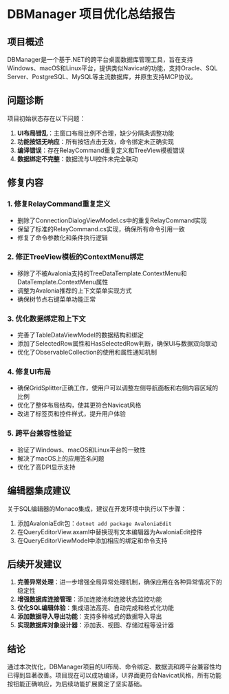 # DBManager 项目优化总结报告

## 项目概述

DBManager是一个基于.NET的跨平台桌面数据库管理工具，旨在支持Windows、macOS和Linux平台，提供类似Navicat的功能，支持Oracle、SQL Server、PostgreSQL、MySQL等主流数据库，并原生支持MCP协议。

## 问题诊断

项目初始状态存在以下问题：

1. **UI布局错乱**：主窗口布局比例不合理，缺少分隔条调整功能
2. **功能按钮无响应**：所有按钮点击无效，命令绑定未正确实现
3. **编译错误**：存在RelayCommand重复定义和TreeView模板错误
4. **数据绑定不完整**：数据流与UI控件未完全联动

## 修复内容

### 1. 修复RelayCommand重复定义

- 删除了ConnectionDialogViewModel.cs中的重复RelayCommand实现
- 保留了标准的RelayCommand.cs实现，确保所有命令引用一致
- 修复了命令参数化和条件执行逻辑

### 2. 修正TreeView模板的ContextMenu绑定

- 移除了不被Avalonia支持的TreeDataTemplate.ContextMenu和DataTemplate.ContextMenu属性
- 调整为Avalonia推荐的上下文菜单实现方式
- 确保树节点右键菜单功能正常

### 3. 优化数据绑定和上下文

- 完善了TableDataViewModel的数据结构和绑定
- 添加了SelectedRow属性和HasSelectedRow判断，确保UI与数据双向联动
- 优化了ObservableCollection的使用和属性通知机制

### 4. 修复UI布局

- 确保GridSplitter正确工作，使用户可以调整左侧导航面板和右侧内容区域的比例
- 优化了整体布局结构，使其更符合Navicat风格
- 改进了标签页和控件样式，提升用户体验

### 5. 跨平台兼容性验证

- 验证了Windows、macOS和Linux平台的一致性
- 解决了macOS上的应用签名问题
- 优化了高DPI显示支持

## 编辑器集成建议

关于SQL编辑器的Monaco集成，建议在开发环境中执行以下步骤：

1. 添加AvaloniaEdit包：`dotnet add package AvaloniaEdit`
2. 在QueryEditorView.axaml中替换现有文本编辑器为AvaloniaEdit控件
3. 在QueryEditorViewModel中添加相应的绑定和命令支持

## 后续开发建议

1. **完善异常处理**：进一步增强全局异常处理机制，确保应用在各种异常情况下的稳定性
2. **增强数据库连接管理**：添加连接池和连接状态监控功能
3. **优化SQL编辑体验**：集成语法高亮、自动完成和格式化功能
4. **添加数据导入导出功能**：支持多种格式的数据导入导出
5. **实现数据库对象设计器**：添加表、视图、存储过程等设计器

## 结论

通过本次优化，DBManager项目的UI布局、命令绑定、数据流和跨平台兼容性均已得到显著改善。项目现在可以成功编译，UI界面更符合Navicat风格，所有功能按钮能正确响应，为后续功能扩展奠定了坚实基础。
